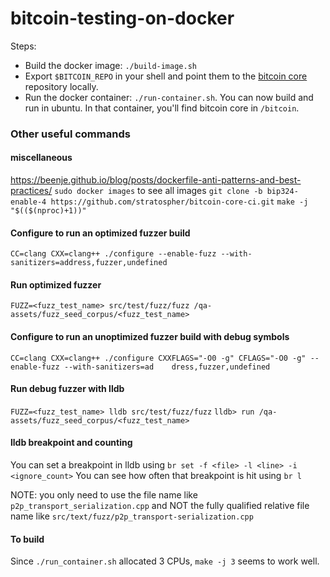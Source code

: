 # bitcoin-testing-on-docker

Steps:

* Build the docker image: `./build-image.sh`
* Export `$BITCOIN_REPO` in your shell and point them to the [bitcoin core](https://github.com/bitcoin/bitcoin) repository locally.
* Run the docker container: `./run-container.sh`. You can now build and run in ubuntu. In that container, you'll find bitcoin core in `/bitcoin`.

### Other useful commands

#### miscellaneous
https://beenje.github.io/blog/posts/dockerfile-anti-patterns-and-best-practices/
`sudo docker images` to see all images
`git clone -b bip324-enable-4 https://github.com/stratospher/bitcoin-core-ci.git`
`make -j "$(($(nproc)+1))"`

#### Configure to run an optimized fuzzer build
`CC=clang CXX=clang++ ./configure --enable-fuzz --with-sanitizers=address,fuzzer,undefined`

#### Run optimized fuzzer
`FUZZ=<fuzz_test_name> src/test/fuzz/fuzz /qa-assets/fuzz_seed_corpus/<fuzz_test_name>`

#### Configure to run an unoptimized fuzzer build with debug symbols
`CC=clang CXX=clang++ ./configure CXXFLAGS="-O0 -g" CFLAGS="-O0 -g" --enable-fuzz --with-sanitizers=ad    dress,fuzzer,undefined`

#### Run debug fuzzer with lldb
`FUZZ=<fuzz_test_name> lldb src/test/fuzz/fuzz`
`lldb> run /qa-assets/fuzz_seed_corpus/<fuzz_test_name>`

#### lldb breakpoint and counting
You can set a breakpoint in lldb using `br set -f <file> -l <line> -i <ignore_count>`
You can see how often that breakpoint is hit using `br l`

NOTE: you only need to use the file name like `p2p_transport_serialization.cpp` and NOT the fully qualified relative file name like `src/text/fuzz/p2p_transport-serialization.cpp`

#### To build
Since `./run_container.sh` allocated 3 CPUs, `make -j 3` seems to work well.


